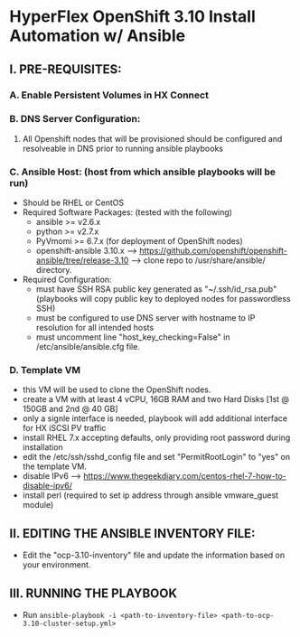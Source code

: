 # HyperFlex OpenShift 3.10 Install Automation w/ Ansible

## I. PRE-REQUISITES:

### A. Enable Persistent Volumes in HX Connect

### B. DNS Server Configuration:
1. All Openshift nodes that will be provisioned should be configured and resolveable in DNS prior to running ansible playbooks
    
### C. Ansible Host: (host from which ansible playbooks will be run)
- Should be RHEL or CentOS
- Required Software Packages: (tested with the following)
    - ansible >= v2.6.x
    - python >= v2.7.x
    - PyVmomi >= 6.7.x (for deployment of OpenShift nodes)
    - openshift-ansible 3.10.x --> https://github.com/openshift/openshift-ansible/tree/release-3.10 --> clone repo to /usr/share/ansible/ directory.
- Required Configuration:
    - must have SSH RSA public key generated as "~/.ssh/id_rsa.pub" (playbooks will copy public key to deployed nodes for passwordless SSH)
    - must be configured to use DNS server with hostname to IP resolution for all intended hosts
    - must uncomment line "host_key_checking=False" in /etc/ansible/ansible.cfg file.

### D. Template VM
  - this VM will be used to clone the OpenShift nodes.
  - create a VM with at least 4 vCPU, 16GB RAM and two Hard Disks [1st @ 150GB and 2nd @ 40 GB]
  - only a signle interface is needed, playbook will add additional interface for HX iSCSI PV traffic
  - install RHEL 7.x accepting defaults, only providing root password during installation
  - edit the /etc/ssh/sshd_config file and set "PermitRootLogin" to "yes" on the template VM.
  - disable IPv6 --> https://www.thegeekdiary.com/centos-rhel-7-how-to-disable-ipv6/
  - install perl (required to set ip address through ansible vmware_guest module)
    
## II. EDITING THE ANSIBLE INVENTORY FILE:
  - Edit the "ocp-3.10-inventory" file and update the information based on your environment.
  
## III. RUNNING THE PLAYBOOK
  - Run `ansible-playbook -i <path-to-inventory-file> <path-to-ocp-3.10-cluster-setup.yml>`
